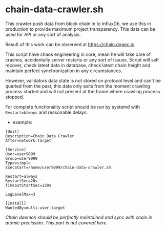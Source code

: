 # chain-data-crawler.sh

This crawler push data from block chain in to influxDb, we use this in production to provide maximum project transparency.
This data can be used for API or any sort of analysis.

Result of this work can be observed at https://chain.dogec.io

This script have chaos engineering in core, mean he will take care of crashes, accidentally server restarts or any sort of issues.
Script will self recover, check latest data in database, check latest chain height and maintain perfect synchronization in any circumstances.

However, validators data state is not stored on protocol level and can't be queried from the past, this data only exits from the moment crawling process started and will not present at the frame where crawling process stopped.

For complete functionality script should be run by systemd with `Restart=Always` and reasonable delays.

* example:

```
[Unit]
Description=Chain Data Crawler
After=network.target

[Service]
User=user9099
Group=user9099
Type=simple
ExecStart=/home/user9099/chain-data-crawler.sh

Restart=always
RestartSec=20s
TimeoutStartSec=120s

LogLevelMax=3

[Install]
WantedBy=multi-user.target
```

_Chain daemon should be perfectly maintained and sync with chain in atomic precission. This part is not covered here._


